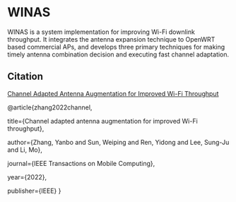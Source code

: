 # WINAS

WINAS is a system implementation for improving Wi-Fi downlink throughput. It integrates the antenna expansion technique to OpenWRT based commercial APs, and develops three primary techniques for making timely antenna combination decision and executing fast channel adaptation. 

## Citation

[Channel Adapted Antenna Augmentation for Improved Wi-Fi Throughput](https://ieeexplore.ieee.org/document/9847071)

@article{zhang2022channel,

  title={Channel adapted antenna augmentation for improved Wi-Fi throughput},
  
  author={Zhang, Yanbo and Sun, Weiping and Ren, Yidong and Lee, Sung-Ju and Li, Mo},
  
  journal={IEEE Transactions on Mobile Computing},
  
  year={2022},
  
  publisher={IEEE}
}
